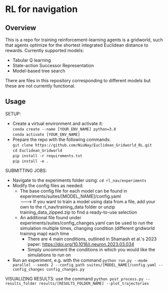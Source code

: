 # RL for navigation

## Overview
This is a repo for training reinforcement-learning agents is a gridworld, such that agents optimize for the shortest integrated Euclidean distance to rewards. Currently supported models:
- Tabular Q learning
- State-action Successor Representation
- Model-based tree search

There are files in this repository corresponding to different models but these are not currently functional.

## Usage
SETUP:
- Create a virtual environment and activate it:\
```conda create --name [YOUR_ENV_NAME] python=3.8```\
```conda activate [YOUR_ENV_NAME]```
- Prepare the repo with the following commands:\
```git clone https://github.com/NiuNay/Euclidean_Gridworld_RL.git```\
```cd Euclidean_Gridworld```\
```pip install -r requirements.txt```\
```pip install -e .```

SUBMITTING JOBS:
- Navigate to the experiments folder using: ```cd rl_nav/experiments```
- Modify the config files as needed:
  - The base config file for each model can be found in experiments/suites/\[MODEL_NAME]/config.yaml\
  ---> If you want to train a model using data from a file, add your own to the rl_nav/training_data folder or unzip training_data_zipped.zip to find a ready-to-use selection
  - An additional file found under experiments/suites/config_changes.yaml can be used to run the simulation multiple times, changing condition (different gridworld training map) each time
    - There are 4 main conditions, outlined in Shamash et al.'s 2023 paper: https://doi.org/10.1016/j.neuron.2023.03.034
    - Simply uncomment the conditions in which you would like the simulations to run on
- Run an experiment, e.g. with the command ```python run.py --mode parallel --seeds 2 --config_path suites/[MODEL_NAME]/config.yaml --config_changes config_changes.py```


VISUALIZING RESULTS: use the command ```python post_process.py --results_folder results/[RESULTS_FOLDER_NAME] --plot_trajectories```
